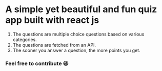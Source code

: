 # A simple yet beautiful and fun quiz app built with react js

1) The questions are multiple choice questions based on various categories.
2) The questions are fetched from an API.
3) The sooner you answer a question, the more points you get.

### Feel free to contribute :smiley:
